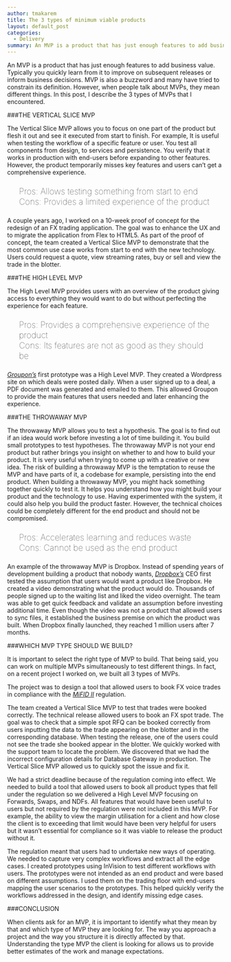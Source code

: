 ```yaml
---
author: tmakarem
title: The 3 types of minimum viable products
layout: default_post
categories:
  - Delivery
summary: An MVP is a product that has just enough features to add business value. Typically you quickly learn from it to improve on subsequent releases or inform business decisions. MVP is also a buzzword and many have tried to constrain its definition. However, when people talk about MVPs, they mean different things. In this post, I describe the 3 types of MVPs that I encountered.
---
```


An MVP is a product that has just enough features to add business value. Typically you quickly learn from it to improve on subsequent releases or inform business decisions. MVP is also a buzzword and many have tried to constrain its definition. However, when people talk about MVPs, they mean different things. In this post, I describe the 3 types of MVPs that I encountered.

###THE VERTICAL SLICE MVP

The Vertical Slice MVP allows you to focus on one part of the product but flesh it out and see it executed from start to finish. For example, It is useful when testing the workflow of a specific feature or user. You test all components from design, to services and persistence. You verify that it works in production with end-users before expanding to other features. However, the product temporarily misses key features and users can’t get a comprehensive experience.

<p style="font-size: 140%; font-weight: 100; margin: 1.2em 1.4em;">
Pros: Allows testing something from start to end
<br/>
Cons: Provides a limited experience of the product
</p>

A couple years ago, I worked on a 10-week proof of concept for the redesign of an FX trading application. The goal was to enhance the UX and to migrate the application from Flex to HTML5. As part of the proof of concept, the team created a Vertical Slice MVP to demonstrate that the most common use case works from start to end with the new technology. Users could request a quote, view streaming rates, buy or sell and view the trade in the blotter.

###THE HIGH LEVEL MVP

The High Level MVP provides users with an overview of the product giving access to everything they would want to do but without perfecting the experience for each feature.

<p style="font-size: 140%; font-weight: 100; margin: 1.2em 1.4em;">
Pros: Provides a comprehensive experience of the product
<br/>
Cons: Its features are not as good as they should be
</p>

*[Groupon’s](https://www.groupon.co.uk/)* first prototype was a High Level MVP. They created a Wordpress site on which deals were posted daily. When a user signed up to a deal, a PDF document was generated and emailed to them. This allowed Groupon to provide the main features that users needed and later enhancing the experience.

###THE THROWAWAY MVP

The throwaway MVP allows you to test a hypothesis. The goal is to find out if an idea would work before investing a lot of time building it. You build small prototypes to test hypotheses. The throwaway MVP is not your end product but rather brings you insight on whether to and how to build your product. It is very useful when trying to come up with a creative or new idea. The risk of building a throwaway MVP is the temptation to reuse the MVP and have parts of it, a codebase for example, persisting into the end product. When building a throwaway MVP, you might hack something together quickly to test it. It helps you understand how you might build your product and the technology to use. Having experimented with the system, it could also help you build the product faster. However, the technical choices could be completely different for the end product and should not be compromised.

<p style="font-size: 140%; font-weight: 100; margin: 1.2em 1.4em;">
Pros: Accelerates learning and reduces waste
<br/>
Cons: Cannot be used as the end product
</p>

An example of the throwaway MVP is Dropbox. Instead of spending years of development building a product that nobody wants, *[Dropbox’s](https://www.dropbox.com/?landing=dbv2)* CEO first tested the assumption that users would want a product like Dropbox. He created a video demonstrating what the product would do. Thousands of people signed up to the waiting list and liked the video overnight. The team was able to get quick feedback and validate an assumption before investing additional time. Even though the video was not a product that allowed users to sync files, it established the business premise on which the product was built. When Dropbox finally launched, they reached 1 million users after 7 months.

###WHICH MVP TYPE SHOULD WE BUILD?

It is important to select the right type of MVP to build. That being said, you can work on multiple MVPs simultaneously to test different things. In fact, on a recent project I worked on, we built all 3 types of MVPs.

The project was to design a tool that allowed users to book FX voice trades in compliance with the *[MiFID II](https://www.esma.europa.eu/policy-rules/mifid-ii-and-mifir)* regulation.

The team created a Vertical Slice MVP to test that trades were booked correctly. The technical release allowed users to book an FX spot trade. The goal was to check that a simple spot RFQ can be booked correctly from users inputting the data to the trade appearing on the blotter and in the corresponding database. When testing the release, one of the users could not see the trade she booked appear in the blotter. We quickly worked with the support team to locate the problem. We discovered that we had the incorrect configuration details for Database Gateway in production. The Vertical Slice MVP allowed us to quickly spot the issue and fix it.

We had a strict deadline because of the regulation coming into effect. We needed to build a tool that allowed users to book all product types that fell under the regulation so we delivered a High Level MVP focusing on Forwards, Swaps, and NDFs. All features that would have been useful to users but not required by the regulation were not included in this MVP. For example, the ability to view the margin utilisation for a client and how close the client is to exceeding that limit would have been very helpful for users but it wasn’t essential for compliance so it was viable to release the product without it.

The regulation meant that users had to undertake new ways of operating. We needed to capture very complex workflows and extract all the edge cases. I created prototypes using InVision to test different workflows with users. The prototypes were not intended as an end product and were based on different assumptions. I used them on the trading floor with end-users mapping the user scenarios to the prototypes. This helped quickly verify the workflows addressed in the design, and identify missing edge cases.

###CONCLUSION

When clients ask for an MVP, it is important to identify what they mean by that and which type of MVP they are looking for. The way you approach a project and the way you structure it is directly affected by that. Understanding the type MVP the client is looking for allows us to provide better estimates of the work and manage expectations.
